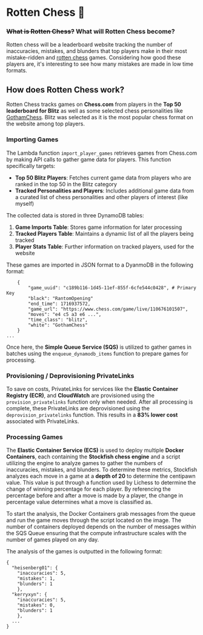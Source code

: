 # Rotten Chess 🤢
### ~~What is Rotten Chess?~~ What will Rotten Chess become?
Rotten chess will be a leaderboard website tracking the number of inaccuracies, mistakes, and blunders that top players make in their most mistake-ridden and <ins>rotten chess</ins> games. 
Considering how good these players are, it's interesting to see how many mistakes are made in low time formats.

## How does Rotten Chess work?
Rotten Chess tracks games on **Chess.com** from players in the **Top 50 leaderboard for Blitz** as well as some selected chess personalities like [GothamChess](https://www.youtube.com/channel/UCQHX6ViZmPsWiYSFAyS0a3Q). 
Blitz was selected as it is the most popular chess format on the website among top players.

### Importing Games
The Lambda function `import_player_games` retrieves games from Chess.com by making API calls to gather game data for players. This function specifically targets:
- **Top 50 Blitz Players**: Fetches current game data from players who are ranked in the top 50 in the Blitz category
- **Tracked Personalities and Players**: Includes additional game data from a curated list of chess personalities and other players of interest (like myself)

The collected data is stored in three DynamoDB tables:
1. **Game Imports Table**: Stores game information for later processing
2. **Tracked Players Table**: Maintains a dynamic list of all the players being tracked
3. **Player Stats Table**: Further information on tracked players, used for the website

These games are imported in JSON format to a DyanmoDB in the following format:
```
    {
        "game_uuid": "c189b116-1d45-11ef-855f-6cfe544c0428", # Primary Key
        "black": "RantomOpening"
        "end_time": 1716937572,
        "game_url": "https://www.chess.com/game/live/110676101507", 
        "moves": "e4 c5 a3 e6 ...",
        "time_class": "blitz",
        "white": "GothamChess"
    }
...
```

Once here, the **Simple Queue Service (SQS)** is utilized to gather games in batches using the `enqueue_dynamodb_items` function to prepare games for processing.
### Provisioning / Deprovisioning PrivateLinks
To save on costs, PrivateLinks for services like the **Elastic Container Registry (ECR)**, and **CloudWatch** are provisioned using the `provision_privatelinks` function only when needed. After all processing is complete, these PrivateLinks are deprovisioned using the `deprovision_privatelinks` function. This results in a **83% lower cost** associated with PrivateLinks.
### Processing Games
The **Elastic Container Service (ECS)** is used to deploy multiple **Docker Containers**, each containing the **Stockfish chess engine** and a script utilizing the engine to analyze games to gather the numbers of inaccuracies, mistakes, and blunders.
To determine these metrics, Stockfish analyzes each move in a game at a **depth of 20** to determine the centipawn value. This value is put through a function used by Lichess to determine the change of winning percentage for each player. 
By referencing the percentage before and after a move is made by a player, the change in percentage value determines what a move is classified as.

To start the analysis, the Docker Containers grab messages from the queue and run the game moves through the script located on the image.
The number of containers deployed depends on the number of messages within the SQS Queue ensuring that the compute infrastructure scales with the number of games played on any day. 

The analysis of the games is outputted in the following format:
```
{
  "heisenberg01": {
    "inaccuracies": 5,
    "mistakes": 1,
    "blunders": 1
    },
  "kerryxyn": {
    "inaccuracies": 5,
    "mistakes": 0,
    "blunders": 1
    },
  ...
}
```


